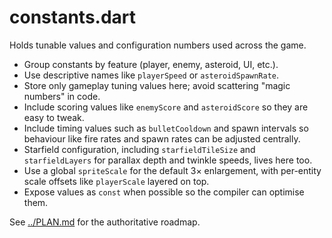 # constants.dart

Holds tunable values and configuration numbers used across the game.

- Group constants by feature (player, enemy, asteroid, UI, etc.).
- Use descriptive names like `playerSpeed` or `asteroidSpawnRate`.
- Store only gameplay tuning values here; avoid scattering "magic numbers" in code.
- Include scoring values like `enemyScore` and `asteroidScore`
  so they are easy to tweak.
- Include timing values such as `bulletCooldown` and spawn intervals so
  behaviour like fire rates and spawn rates can be adjusted centrally.
- Starfield configuration, including `starfieldTileSize` and `starfieldLayers`
  for parallax depth and twinkle speeds, lives here too.
- Use a global `spriteScale` for the default 3× enlargement, with per-entity
  scale offsets like `playerScale` layered on top.
- Expose values as `const` when possible so the compiler can optimise them.

See [../PLAN.md](../PLAN.md) for the authoritative roadmap.

